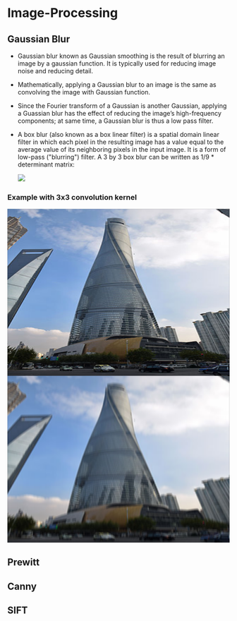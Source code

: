 # Image-Processing
## Gaussian Blur
- Gaussian blur known as Gaussian smoothing is the result of blurring an image by a gaussian function. It is typically used for reducing image  noise and reducing detail. 
- Mathematically, applying a Gaussian blur to an image is the same as convolving the image with Gaussian function.
- Since the Fourier transform of a Gaussian is another Gaussian, applying a Guassian blur has the effect of reducing the image’s high-frequency components; at same time, a Gaussian blur is thus a low pass filter.  
- A box blur (also known as a box linear filter) is a spatial domain linear filter in which each pixel in the resulting image has a value equal to the average value of its neighboring pixels in the input image. It is a form of low-pass ("blurring") filter. A 3 by 3 box blur can be written as 1/9 * determinant matrix:

  ![](https://github.com/yoyoberenguer/Gaussian-Blur/blob/master/boxblur.png)
### Example with 3x3 convolution kernel
  ![](https://github.com/garychian/Image-Processing/blob/master/Gaussian%20Blur/example%20with%20Gaussian%20blur.png)
## Prewitt
## Canny
## SIFT
